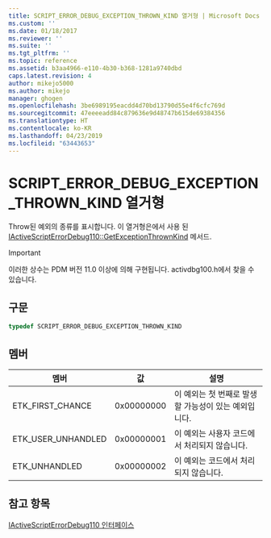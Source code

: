 ```yaml
---
title: SCRIPT_ERROR_DEBUG_EXCEPTION_THROWN_KIND 열거형 | Microsoft Docs
ms.custom: ''
ms.date: 01/18/2017
ms.reviewer: ''
ms.suite: ''
ms.tgt_pltfrm: ''
ms.topic: reference
ms.assetid: b3aa4966-e110-4b30-b368-1281a9740dbd
caps.latest.revision: 4
author: mikejo5000
ms.author: mikejo
manager: ghogen
ms.openlocfilehash: 3be6989195eacdd4d70bd13790d55e4f6cfc769d
ms.sourcegitcommit: 47eeeeadd84c879636e9d48747b615de69384356
ms.translationtype: HT
ms.contentlocale: ko-KR
ms.lasthandoff: 04/23/2019
ms.locfileid: "63443653"
---
```

# <a name="scripterrordebugexceptionthrownkind-enumeration"></a>SCRIPT_ERROR_DEBUG_EXCEPTION_THROWN_KIND 열거형
Throw된 예외의 종류를 표시합니다. 이 열거형은에서 사용 된 [IActiveScriptErrorDebug110::GetExceptionThrownKind](../../winscript/reference/iactivescripterrordebug110-getexceptionthrownkind.md) 메서드.  
  
> [!IMPORTANT]
> 이러한 상수는 PDM 버전 11.0 이상에 의해 구현됩니다. activdbg100.h에서 찾을 수 있습니다.  
  
## <a name="syntax"></a>구문  
  
```cpp
typedef SCRIPT_ERROR_DEBUG_EXCEPTION_THROWN_KIND  
```  
  
## <a name="members"></a>멤버  
  
|멤버|값|설명|  
|------------|-----------|-----------------|  
|ETK_FIRST_CHANCE|0x00000000|이 예외는 첫 번째로 발생할 가능성이 있는 예외입니다.|  
|ETK_USER_UNHANDLED|0x00000001|이 예외는 사용자 코드에서 처리되지 않습니다.|  
|ETK_UNHANDLED|0x00000002|이 예외는 코드에서 처리되지 않습니다.|  
  
## <a name="see-also"></a>참고 항목  
 [IActiveScriptErrorDebug110 인터페이스](../../winscript/reference/iactivescripterrordebug110-interface.md)
